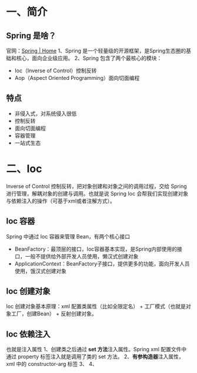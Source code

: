 # 一、简介
## Spring 是啥？
官网：[Spring | Home](https://spring.io/)
1、Spring 是一个轻量级的开源框架，是Spring生态圈的基础和核心，面向企业级应用。
2、Spring 包含了两个最核心的模块：
- Ioc（Inverse of Control）控制反转
- Aop（Aspect Oriented Programming）面向切面编程

## 特点
- 非侵入式，对系统侵入很低
- 控制反转
- 面向切面编程
- 容器管理
- 一站式生态

# 二、Ioc
Inverse of Control 控制反转，把对象创建和对象之间的调用过程，交给 Spring 进行管理，解耦对象的创建与调用。也就是说 Spring Ioc 会帮我们实现创建对象与依赖注入的操作（可基于xml或者注解方式）。

## Ioc 容器
Spring 中通过 Ioc 容器来管理 Bean，有两个核心接口
- BeanFactory：最顶层的接口，Ioc容器基本实现，是Spring内部使用的接口，一般不提供给外部开发人员使用，懒汉式创建对象
- ApplicationContext：BeanFactory子接口，提供更多的功能，面向开发人员使用，饿汉式创建对象

## Ioc 创建对象
Ioc 创建对象基本原理：xml 配置类属性（比如全限定名） + 工厂模式（也就是对象工厂，创建Bean） + 反射创建对象。

## Ioc 依赖注入
也就是注入属性
1、创建类之后通过 **set 方法**注入属性。Spring xml 配置文件中通过 property 标签注入就是调用了类的 set 方法。
2、**有参构造器**注入属性，xml 中的 constructor-arg 标签
3、
4、

 
 


